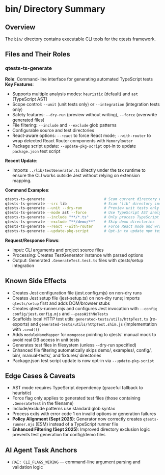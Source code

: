 # bin/ Directory Summary

## Overview
The `bin/` directory contains executable CLI tools for the qtests framework.

## Files and Their Roles

### qtests-ts-generate
**Role**: Command-line interface for generating automated TypeScript tests  
**Key Features**:
- Supports multiple analysis modes: `heuristic` (default) and `ast` (TypeScript AST)
- Scope control: `--unit` (unit tests only) or `--integration` (integration tests only)  
- Safety features: `--dry-run` (preview without writing), `--force` (overwrite generated files)
- File filtering: `--include` and `--exclude` glob patterns
- Configurable source and test directories
 - React-aware options: `--react` to force React mode; `--with-router` to wrap detected React Router components with `MemoryRouter`
 - Package script update: `--update-pkg-script` opt-in to update `package.json` test script

**Recent Update**:
- Imports `../lib/testGenerator.ts` directly under the tsx runtime to ensure the CLI works outside Jest without relying on extension mapping.

**Command Examples**:
```bash
qtests-ts-generate                           # Scan current directory with defaults
qtests-ts-generate --src lib                 # Scan 'lib' directory instead  
qtests-ts-generate --unit --dry-run          # Preview unit tests only
qtests-ts-generate --mode ast --force        # Use TypeScript AST analysis, overwrite existing
qtests-ts-generate --include "**/*.ts"       # Only process TypeScript files
qtests-ts-generate --exclude "**/demo/**"    # Skip demo directories
qtests-ts-generate --react --with-router     # Force React mode and wrap Router components
qtests-ts-generate --update-pkg-script       # Opt-in to update npm test script
```

**Request/Response Flows**:
- Input: CLI arguments and project source files
- Processing: Creates TestGenerator instance with parsed options
- Output: Generated `.GenerateTest.test.ts` files with qtests/setup integration

## Known Side Effects  
- Creates Jest configuration file (jest.config.mjs) on non-dry runs
- Creates Jest setup file (jest-setup.ts) on non-dry runs; imports `qtests/setup` first and adds DOM/browser stubs
- Creates qtests-runner.mjs and configures Jest invocation with `--config config/jest.config.mjs` and `--passWithNoTests`
- Scaffolds local HTTP test utils: `generated-tests/utils/httpTest.ts` (re-exports) and `generated-tests/utils/httpTest.shim.js` (implementation with `.send()`)
- Adds `moduleNameMapper` for `mongoose` pointing to qtests' manual mock to avoid real DB access in unit tests
- Generates test files in filesystem (unless --dry-run specified)
- Enhanced file filtering automatically skips demo/, examples/, config/, bin/, manual-tests/, and fixtures/ directories
- Package.json test script update is now opt-in via `--update-pkg-script`

## Edge Cases & Caveats
- AST mode requires TypeScript dependency (graceful fallback to heuristic)
- Force flag only applies to generated test files (those containing `.GenerateTest` in the filename)
- Include/exclude patterns use standard glob syntax
- Process exits with error code 1 on invalid options or generation failures
- **Policy Alignment (Sept 2025)**: Generator now correctly creates `qtests-runner.mjs` (ESM) instead of a TypeScript runner file
- **Enhanced Filtering (Sept 2025)**: Improved directory exclusion logic prevents test generation for config/demo files

## AI Agent Task Anchors  
- `🚩AI: CLI_FLAGS_WIRING` — command-line argument parsing and validation logic
